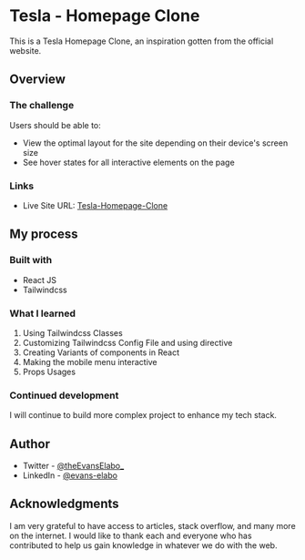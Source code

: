 # Tesla - Homepage Clone

This is a Tesla Homepage Clone, an inspiration gotten from the official website.

## Overview

### The challenge

Users should be able to:

- View the optimal layout for the site depending on their device's screen size
- See hover states for all interactive elements on the page

### Links

- Live Site URL: [Tesla-Homepage-Clone](https://react-teslaclone.vercel.app/)

## My process

### Built with

- React JS
- Tailwindcss

### What I learned

1. Using Tailwindcss Classes
2. Customizing Tailwindcss Config File and using directive
3. Creating Variants of components in React
4. Making the mobile menu interactive
5. Props Usages

### Continued development

I will continue to build more complex project to enhance my tech stack.

## Author

- Twitter - [@theEvansElabo\_](https://www.twitter.com/theevanselabo_)
- LinkedIn - [@evans-elabo](https://www.linkedin.com/in/eelabo)

## Acknowledgments

I am very grateful to have access to articles, stack overflow, and many more on the internet. I would like to thank each and everyone who has contributed to help us gain knowledge in whatever we do with the web.

